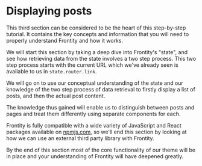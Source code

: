 # Displaying posts

This third section can be considered to be the heart of this step-by-step tutorial. It contains the key concepts and information that you will need to properly understand Frontity and how it works.

We will start this section by taking a deep dive into Frontity's "state", and see how retrieving data from the state involves a two step process. This two step process starts with the current URL which we've already seen is available to us in `state.router.link`.

We will go on to use our conceptual understanding of the state and our knowledge of the two step process of data retrieval to firstly display a list of posts, and then the actual post content.

The knowledge thus gained will enable us to distinguish between posts and pages and treat them differently using separate components for each.

Frontity is fully compatible with a wide variety of JavaScript and React packages available on [npmjs.com](https://www.npmjs.com/), so we'll end this section by looking at how we can use an external third party library with Frontity.

By the end of this section most of the core functionality of our theme will be in place and your understanding of Frontity will have deepened greatly.

